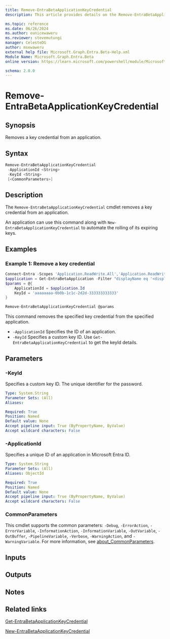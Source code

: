 ```yaml
---
title: Remove-EntraBetaApplicationKeyCredential
description: This article provides details on the Remove-EntraBetaApplicationKeyCredential command.

ms.topic: reference
ms.date: 06/26/2024
ms.author: eunicewaweru
ms.reviewer: stevemutungi
manager: CelesteDG
author: msewaweru
external help file: Microsoft.Graph.Entra.Beta-Help.xml
Module Name: Microsoft.Graph.Entra.Beta
online version: https://learn.microsoft.com/powershell/module/Microsoft.Graph.Entra.Beta/Remove-EntraBetaApplicationKeyCredential

schema: 2.0.0
---
```


# Remove-EntraBetaApplicationKeyCredential

## Synopsis

Removes a key credential from an application.

## Syntax

```powershell
Remove-EntraBetaApplicationKeyCredential
 -ApplicationId <String>
 -KeyId <String>
 [<CommonParameters>]
```

## Description

The `Remove-EntraBetaApplicationKeyCredential` cmdlet removes a key credential from an application.

An application can use this command along with `New-EntraBetaApplicationKeyCredential` to automate the rolling of its expiring keys.

## Examples

### Example 1: Remove a key credential

```powershell
Connect-Entra -Scopes 'Application.ReadWrite.All','Application.ReadWrite.OwnedBy'
$application = Get-EntraBetaApplication -Filter "displayName eq '<displayName>'"
$params = @{
    ApplicationId = $application.Id
    KeyId = 'aaaaaaaa-0b0b-1c1c-2d2d-333333333333'
}

Remove-EntraBetaApplicationKeyCredential @params
```

This command removes the specified key credential from the specified application.

- `-ApplicationId` Specifies the ID of an application.
- `-KeyId` Specifies a custom key ID. Use `Get-EntraBetaApplicationKeyCredential` to get the keyId details.

## Parameters

### -KeyId

Specifies a custom key ID. The unique identifier for the password.

```yaml
Type: System.String
Parameter Sets: (All)
Aliases:

Required: True
Position: Named
Default value: None
Accept pipeline input: True (ByPropertyName, ByValue)
Accept wildcard characters: False
```

### -ApplicationId

Specifies a unique ID of an application in Microsoft Entra ID.

```yaml
Type: System.String
Parameter Sets: (All)
Aliases: ObjectId

Required: True
Position: Named
Default value: None
Accept pipeline input: True (ByPropertyName, ByValue)
Accept wildcard characters: False
```

### CommonParameters

This cmdlet supports the common parameters: `-Debug`, `-ErrorAction`, `-ErrorVariable`, `-InformationAction`, `-InformationVariable`, `-OutVariable`, `-OutBuffer`, `-PipelineVariable`, `-Verbose`, `-WarningAction`, and `-WarningVariable`. For more information, see [about_CommonParameters](https://go.microsoft.com/fwlink/?LinkID=113216).

## Inputs

## Outputs

## Notes

## Related links

[Get-EntraBetaApplicationKeyCredential](Get-EntraBetaApplicationKeyCredential.md)

[New-EntraBetaApplicationKeyCredential](New-EntraBetaApplicationKeyCredential.md)
